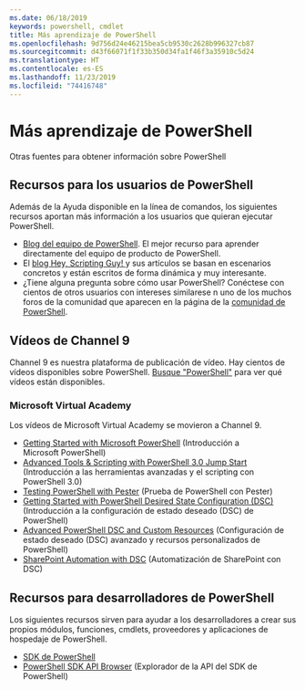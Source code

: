 ```yaml
---
ms.date: 06/18/2019
keywords: powershell, cmdlet
title: Más aprendizaje de PowerShell
ms.openlocfilehash: 9d756d24e46215bea5cb9530c2628b996327cb87
ms.sourcegitcommit: d43f66071f1f33b350d34fa1f46f3a35910c5d24
ms.translationtype: HT
ms.contentlocale: es-ES
ms.lasthandoff: 11/23/2019
ms.locfileid: "74416748"
---
```

# <a name="more-powershell-learning"></a>Más aprendizaje de PowerShell

Otras fuentes para obtener información sobre PowerShell

## <a name="resources-for-powershell-users"></a>Recursos para los usuarios de PowerShell

Además de la Ayuda disponible en la línea de comandos, los siguientes recursos aportan más información a los usuarios que quieran ejecutar PowerShell.

- [Blog del equipo de PowerShell](https://devblogs.microsoft.com/powershell/). El mejor recurso para aprender directamente del equipo de producto de PowerShell.
- El [blog Hey, Scripting Guy! ](https://devblogs.microsoft.com/scripting/) y sus artículos se basan en escenarios concretos y están escritos de forma dinámica y muy interesante.
- ¿Tiene alguna pregunta sobre cómo usar PowerShell? Conéctese con cientos de otros usuarios con intereses similarese n uno de los muchos foros de la comunidad que aparecen en la página de la [comunidad de PowerShell](/powershell/#pivot=main&panel=community).

## <a name="channel-9-videos"></a>Vídeos de Channel 9

Channel 9 es nuestra plataforma de publicación de vídeo. Hay cientos de vídeos disponibles sobre PowerShell. [Busque "PowerShell"](https://channel9.msdn.com/Search?term=PowerShell&sortBy=top-rated) para ver qué vídeos están disponibles.

### <a name="microsoft-virtual-academy"></a>Microsoft Virtual Academy

Los vídeos de Microsoft Virtual Academy se movieron a Channel 9.

- [Getting Started with Microsoft PowerShell](https://channel9.msdn.com/Series/Getting-Started-with-Microsoft-PowerShell) (Introducción a Microsoft PowerShell)
- [Advanced Tools & Scripting with PowerShell 3.0 Jump Start](https://channel9.msdn.com/Series/Advanced-Tools-and-Scripting-with-PowerShell-3.0-Jump-Start) (Introducción a las herramientas avanzadas y el scripting con PowerShell 3.0)
- [Testing PowerShell with Pester](https://channel9.msdn.com/Series/Testing-PowerShell-with-Pester) (Prueba de PowerShell con Pester)
- [Getting Started with PowerShell Desired State Configuration (DSC)](https://channel9.msdn.com/Series/Getting-Started-with-PowerShell-DSC) (Introducción a la configuración de estado deseado (DSC) de PowerShell)
- [Advanced PowerShell DSC and Custom Resources](https://channel9.msdn.com/Series/Advanced-PowerShell-DSC-and-Custom-Resources) (Configuración de estado deseado (DSC) avanzado y recursos personalizados de PowerShell)
- [SharePoint Automation with DSC](https://channel9.msdn.com/Series/SharePoint-Automation-with-DSC) (Automatización de SharePoint con DSC)

## <a name="resources-for-powershell-developers"></a>Recursos para desarrolladores de PowerShell

Los siguientes recursos sirven para ayudar a los desarrolladores a crear sus propios módulos, funciones, cmdlets, proveedores y aplicaciones de hospedaje de PowerShell.

- [SDK de PowerShell](/powershell/scripting/developer/windows-powershell)
- [PowerShell SDK API Browser](/dotnet/api/system.management.automation) (Explorador de la API del SDK de PowerShell)
